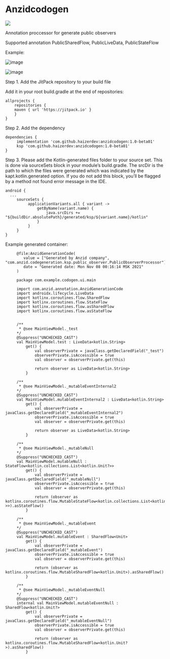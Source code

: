 # Anzidcodogen
[![](https://jitpack.io/v/haizerdev/anzidcodogen.svg)](https://jitpack.io/#haizerdev/anzidcodogen)

Annotation proccessor for generate public observers

Supported annotation PublicSharedFlow, PublicLiveData, PublicStateFlow

Example:

![image](https://user-images.githubusercontent.com/46586567/135762439-e910d9ec-f226-4013-a3f7-76a333c95bdd.png)

![image](https://user-images.githubusercontent.com/46586567/135758163-657b2a5a-19bb-49b4-a1e3-a2b0378895b8.png)


Step 1. Add the JitPack repository to your build file

Add it in your root build.gradle at the end of repositories:

	allprojects {
	    repositories {
		maven { url 'https://jitpack.io' }
	    }
	}
  Step 2. Add the dependency

	dependencies {
	     implementation 'com.github.haizerdev:anzidcodogen:1.0-beta01'
	     ksp 'com.github.haizerdev:anzidcodogen:1.0-beta01'
	}
	
Step 3. Please add the Kotlin-generated files folder to your source set. 
This is done via sourceSets block in your module’s build.gradle. 
The srcDir is the path to which the files were generated which was indicated by the kapt.kotlin.generated option.
If you do not add this block, you’ll be flagged by a method not found error message in the IDE.

    android {
      ...
         sourceSets {
              applicationVariants.all { variant ->
                  getByName(variant.name) {
                      java.srcDirs += "${buildDir.absolutePath}/generated/ksp/${variant.name}/kotlin"
                  }
              }
         }
    }


Example generated container: 
    
         @file:AnzidGenerationCode(
            value = ["Generated by Anzid company", "com.anzid.codegeneration.ksp.public_observer.PublicObserverProcessor"],
            date = "Generated date: Mon Nov 08 00:16:14 MSK 2021"
         )
    
         package com.example.codogen.ui.main
    
         import com.anzid.annotation.AnzidGenerationCode
         import androidx.lifecycle.LiveData
         import kotlinx.coroutines.flow.SharedFlow
         import kotlinx.coroutines.flow.StateFlow
         import kotlinx.coroutines.flow.asSharedFlow
         import kotlinx.coroutines.flow.asStateFlow
    
    
         /**
          * @see MainViewModel._test
         */
         @Suppress("UNCHECKED_CAST")
         val MainViewModel.test : LiveData<kotlin.String>
             get() {
                 val observerPrivate = javaClass.getDeclaredField("_test")
                 observerPrivate.isAccessible = true
                 val observer = observerPrivate.get(this)
    
                 return observer as LiveData<kotlin.String>
             }
    
         /**
          * @see MainViewModel._mutableEventInternal2
         */
         @Suppress("UNCHECKED_CAST")
         val MainViewModel.mutableEventInternal2 : LiveData<kotlin.String>
             get() {
                 val observerPrivate = javaClass.getDeclaredField("_mutableEventInternal2")
                 observerPrivate.isAccessible = true
                 val observer = observerPrivate.get(this)
    
                 return observer as LiveData<kotlin.String>
             }
    
         /**
          * @see MainViewModel._mutableNull
         */
         @Suppress("UNCHECKED_CAST")
         val MainViewModel.mutableNull : StateFlow<kotlin.collections.List<kotlin.Unit?>>
             get() {
                 val observerPrivate = javaClass.getDeclaredField("_mutableNull")
                 observerPrivate.isAccessible = true
                 val observer = observerPrivate.get(this)
    
                 return (observer as kotlinx.coroutines.flow.MutableStateFlow<kotlin.collections.List<kotlin.Unit?>>).asStateFlow()
             }
    
         /**
          * @see MainViewModel._mutableEvent
         */
         @Suppress("UNCHECKED_CAST")
         val MainViewModel.mutableEvent : SharedFlow<Unit>
             get() {
                 val observerPrivate = javaClass.getDeclaredField("_mutableEvent")
                 observerPrivate.isAccessible = true
                 val observer = observerPrivate.get(this)
    
                 return (observer as kotlinx.coroutines.flow.MutableSharedFlow<kotlin.Unit>).asSharedFlow()
             }
    
         /**
          * @see MainViewModel._mutableEventNull
         */
         @Suppress("UNCHECKED_CAST")
         internal val MainViewModel.mutableEventNull : SharedFlow<kotlin.Unit?>
             get() {
                 val observerPrivate = javaClass.getDeclaredField("_mutableEventNull")
                 observerPrivate.isAccessible = true
                 val observer = observerPrivate.get(this)
    
                 return (observer as kotlinx.coroutines.flow.MutableSharedFlow<kotlin.Unit?>).asSharedFlow()
             }

